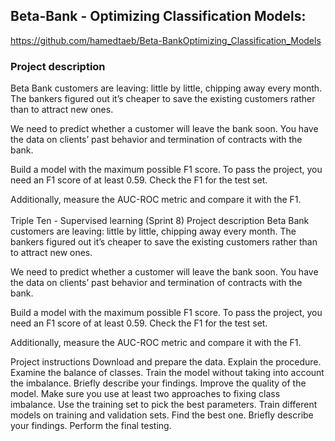 ## Beta-Bank - Optimizing Classification Models: 
https://github.com/hamedtaeb/Beta-BankOptimizing_Classification_Models

### Project description
Beta Bank customers are leaving: little by little, chipping away every month. The bankers figured out it’s cheaper to save the existing customers rather than to attract new ones.

We need to predict whether a customer will leave the bank soon. You have the data on clients’ past behavior and termination of contracts with the bank.

Build a model with the maximum possible F1 score. To pass the project, you need an F1 score of at least 0.59. Check the F1 for the test set.

Additionally, measure the AUC-ROC metric and compare it with the F1.<br/><br/>
Triple Ten - Supervised learning (Sprint 8)
Project description 
Beta Bank customers are leaving: little by little, chipping away every month. The bankers figured out it’s cheaper to save the existing customers rather than to attract new ones.

We need to predict whether a customer will leave the bank soon. You have the data on clients’ past behavior and termination of contracts with the bank.

Build a model with the maximum possible F1 score. To pass the project, you need an F1 score of at least 0.59. Check the F1 for the test set.

Additionally, measure the AUC-ROC metric and compare it with the F1.

Project instructions
Download and prepare the data. Explain the procedure.
Examine the balance of classes. Train the model without taking into account the imbalance. Briefly describe your findings.
Improve the quality of the model. Make sure you use at least two approaches to fixing class imbalance. Use the training set to pick the best parameters. Train different models on training and validation sets. Find the best one. Briefly describe your findings.
Perform the final testing.

